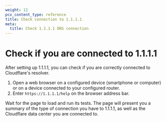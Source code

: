 ```yaml
---
weight: 12
pcx_content_type: reference
title: Check connection to 1.1.1.1
meta:
  title: Check 1.1.1.1 DNS connection
---
```


# Check if you are connected to 1.1.1.1

After setting up 1.1.1.1, you can check if you are correctly connected to Cloudflare's resolver.

1. Open a web browser on a configured device (smartphone or computer) or on a device connected to your configured router.
2. Enter `https://1.1.1.1/help` on the browser address bar.

Wait for the page to load and run its tests. The page will present you a summary of the type of connection you have to 1.1.1.1, as well as the Cloudflare data center you are connected to.
